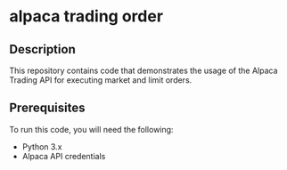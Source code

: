 # alpaca trading order

## Description

This repository contains code that demonstrates the usage of the Alpaca Trading API for executing market and limit orders.

## Prerequisites

To run this code, you will need the following:

- Python 3.x
- Alpaca API credentials
